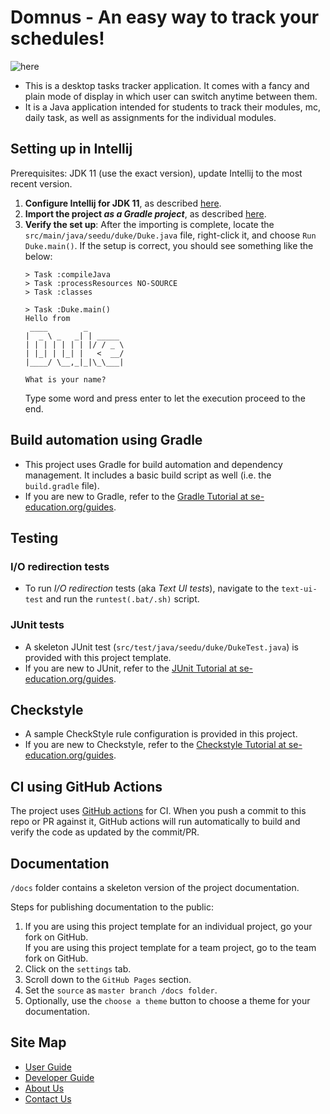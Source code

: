 # Domnus - An easy way to track your schedules!

![here](../UI.png)

 - This is a desktop tasks tracker application. It comes with a fancy and plain mode of display in which user can switch anytime between them.
 - It is a Java application intended for students to track their modules, mc, daily task, as well as assignments for the individual modules. 

## Setting up in Intellij

Prerequisites: JDK 11 (use the exact version), update Intellij to the most recent version.

1. **Configure Intellij for JDK 11**, as described [here](https://se-education.org/guides/tutorials/intellijJdk.html).
1. **Import the project _as a Gradle project_**, as described [here](https://se-education.org/guides/tutorials/intellijImportGradleProject.html).
1. **Verify the set up**: After the importing is complete, locate the `src/main/java/seedu/duke/Duke.java` file, right-click it, and choose `Run Duke.main()`. If the setup is correct, you should see something like the below:
   ```
   > Task :compileJava
   > Task :processResources NO-SOURCE
   > Task :classes
   
   > Task :Duke.main()
   Hello from
    ____        _        
   |  _ \ _   _| | _____ 
   | | | | | | | |/ / _ \
   | |_| | |_| |   <  __/
   |____/ \__,_|_|\_\___|
   
   What is your name?
   ```
   Type some word and press enter to let the execution proceed to the end.

## Build automation using Gradle

* This project uses Gradle for build automation and dependency management. It includes a basic build script as well (i.e. the `build.gradle` file).
* If you are new to Gradle, refer to the [Gradle Tutorial at se-education.org/guides](https://se-education.org/guides/tutorials/gradle.html).

## Testing

### I/O redirection tests

* To run _I/O redirection_ tests (aka _Text UI tests_), navigate to the `text-ui-test` and run the `runtest(.bat/.sh)` script.

### JUnit tests

* A skeleton JUnit test (`src/test/java/seedu/duke/DukeTest.java`) is provided with this project template. 
* If you are new to JUnit, refer to the [JUnit Tutorial at se-education.org/guides](https://se-education.org/guides/tutorials/junit.html).

## Checkstyle

* A sample CheckStyle rule configuration is provided in this project.
* If you are new to Checkstyle, refer to the [Checkstyle Tutorial at se-education.org/guides](https://se-education.org/guides/tutorials/checkstyle.html).

## CI using GitHub Actions

The project uses [GitHub actions](https://github.com/features/actions) for CI. When you push a commit to this repo or PR against it, GitHub actions will run automatically to build and verify the code as updated by the commit/PR.

## Documentation

`/docs` folder contains a skeleton version of the project documentation.

Steps for publishing documentation to the public: 
1. If you are using this project template for an individual project, go your fork on GitHub.<br>
   If you are using this project template for a team project, go to the team fork on GitHub.
2. Click on the `settings` tab.
3. Scroll down to the `GitHub Pages` section.
4. Set the `source` as `master branch /docs folder`.
5. Optionally, use the `choose a theme` button to choose a theme for your documentation.


## Site Map

* [User Guide](https://github.com/AY2021S1-CS2113-T13-2/tp/blob/master/docs/UserGuide.md)
* [Developer Guide](https://github.com/AY2021S1-CS2113-T13-2/tp/blob/master/docs/DeveloperGuide.md)
* [About Us](https://github.com/AY2021S1-CS2113-T13-2/tp/blob/master/docs/AboutUs.md)
* [Contact Us](https://github.com/AY2021S1-CS2113-T13-2/tp/blob/master/docs/ContactUs.md)
